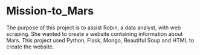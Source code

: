 # Mission-to_Mars

The purpose of this project is to assist Robin, a data analyst, with web scraping. She wanted to create a website containing information about Mars. This project used Python, Flask, Mongo, Beautiful Soup and HTML to create the website.
